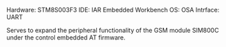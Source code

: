 Hardware: STM8S003F3
IDE: IAR Embedded Workbench
OS: OSA
Intrface: UART

Serves to expand the peripheral functionality of the GSM module SIM800C under the control embedded AT firmware.
